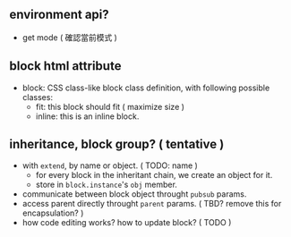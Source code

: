 ## environment api?
 - get mode ( 確認當前模式 )

## block html attribute
 - block: CSS class-like block class definition, with following possible classes:
   - fit: this block should fit ( maximize size )
   - inline: this is an inline block.

## inheritance, block group? ( tentative )
 - with `extend`, by name or object. ( TODO: name )
   - for every block in the inheritant chain, we create an object for it.
   - store in `block.instance`'s `obj` member.
 - communicate between block object throught `pubsub` params.
 - access parent directly throught `parent` params. ( TBD? remove this for encapsulation? )
 - how code editing works? how to update block? ( TODO )
